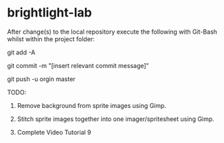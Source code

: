 # brightlight-lab

After change(s) to the local repository execute the following with Git-Bash whilst within the project folder:

git add -A

git commit -m "[insert relevant commit message]"

git push -u orgin master

TODO:

1) Remove background from sprite images using Gimp.

2) Stitch sprite images together into one imager/spritesheet using Gimp.

3) Complete Video Tutorial 9
